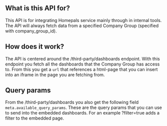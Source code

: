 ## What is this API for?
This API is for integrating Homepals service mainly through <iframes /> in internal tools.
The API will always fetch data from a specified Company Group (specified with company_group_id).

## How does it work?
The API is centered around the /third-party/dashboards endpoint. With this endpoint you fetch all the 
dashboards that the Company Group has access to. From this you get a `url` that references a html-page
that you can insert into an iframe in the page you are fetching from.

## Query params
From the /third-party/dashboards you also get the following field `meta.available_query_params`. These are the 
query params that you can use to send into the embedded dashboards. For an example ?filter=true adds a filter to
the embedded page.